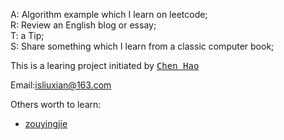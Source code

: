 A: Algorithm example which I learn on leetcode;<br/>
R: Review an English blog or essay;<br/>
T: a Tip;<br/>
S: Share something which I learn from a classic computer book;<br/>

This is a learing project initiated by <kbd>[Chen Hao](https://weibo.com/haoel?is_hot=1&sudaref=github.com&display=0&retcode=6102)</kbd>


Email:isliuxian@163.com


Others worth to learn:
- [zouyingjie](https://github.com/zouyingjie/arts)
